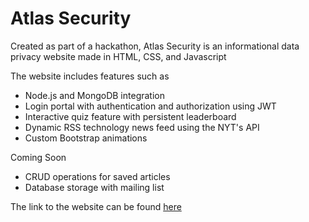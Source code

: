 # Atlas Security
Created as part of a hackathon, Atlas Security is an informational data privacy website made in HTML, CSS, and Javascript

The website includes features such as 
* Node.js and MongoDB integration
* Login portal with authentication and authorization using JWT
* Interactive quiz feature with persistent leaderboard
* Dynamic RSS technology news feed using the NYT's API
* Custom Bootstrap animations

Coming Soon
* CRUD operations for saved articles
* Database storage with mailing list

The link to the website can be found [here](https://atlas-security.up.railway.app/)
